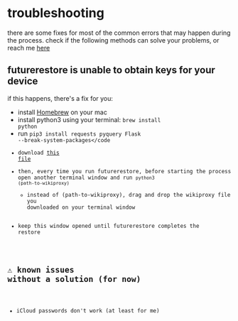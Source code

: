 # troubleshooting
there are some fixes for most of the common errors that may happen during the process. check if the following methods can solve your problems, or reach me [here](https://github.com/ddvniele/checkm8-iOS15-14-downgrade/issues)

## futurerestore is unable to obtain keys for your device
if this happens, there's a fix for you:
- install [Homebrew](https://brew.sh/) on your mac
- install python3 using your terminal: <code>brew install python</code>
- run <code>pip3 install requests pyquery Flask --break-system-packages</code
- download [this file](https://github.com/ddvniele/checkm8-iOS15-14-downgrade/releases/download/downloads/wikiproxy.py)
- then, every time you run futurerestore, before starting the process open another terminal window and run <code>python3 (path-to-wikiproxy)</code>
  - instead of (path-to-wikiproxy), drag and drop the wikiproxy file you downloaded on your terminal window
- keep this window opened until futurerestore completes the restore


## ⚠️ known issues without a solution (for now)
- iCloud passwords don't work (at least for me)
